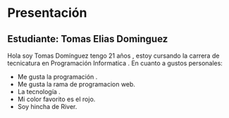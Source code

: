 # Presentación

## Estudiante:  Tomas Elias Dominguez

Hola soy Tomas Domínguez tengo 21 años , estoy cursando la carrera de tecnicatura en Programación Informatica .
 En cuanto a gustos personales:
- Me gusta  la programación .
- Me gusta la rama de programacion web.
- La tecnología .
- Mi color favorito es el rojo.
- Soy hincha de River.


